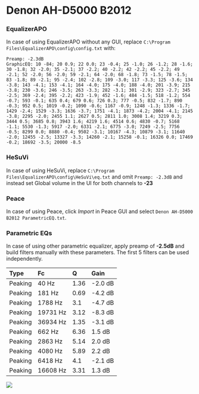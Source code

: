 # Denon AH-D5000 B2012

### EqualizerAPO
In case of using EqualizerAPO without any GUI, replace `C:\Program Files\EqualizerAPO\config\config.txt`
with:
```
Preamp: -2.3dB
GraphicEQ: 10 -84; 20 0.9; 22 0.0; 23 -0.4; 25 -1.0; 26 -1.2; 28 -1.6; 30 -1.8; 32 -2.0; 35 -2.1; 37 -2.2; 40 -2.2; 42 -2.2; 45 -2.2; 49 -2.1; 52 -2.0; 56 -2.0; 59 -2.1; 64 -2.0; 68 -1.8; 73 -1.5; 78 -1.5; 83 -1.8; 89 -2.1; 95 -2.4; 102 -2.8; 109 -3.0; 117 -3.3; 125 -3.6; 134 -3.8; 143 -4.1; 153 -4.1; 164 -4.0; 175 -4.0; 188 -4.0; 201 -3.9; 215 -3.8; 230 -3.6; 246 -3.5; 263 -3.3; 282 -3.1; 301 -2.9; 323 -2.7; 345 -2.5; 369 -2.4; 395 -2.2; 423 -1.9; 452 -1.6; 484 -1.5; 518 -1.2; 554 -0.7; 593 -0.1; 635 0.4; 679 0.6; 726 0.3; 777 -0.5; 832 -1.7; 890 -0.3; 952 0.5; 1019 -0.2; 1090 -0.6; 1167 -0.9; 1248 -1.3; 1336 -1.7; 1429 -2.4; 1529 -3.3; 1636 -3.7; 1751 -4.1; 1873 -4.2; 2004 -4.1; 2145 -3.8; 2295 -2.0; 2455 1.1; 2627 0.5; 2811 1.0; 3008 1.4; 3219 0.3; 3444 0.5; 3685 0.8; 3943 1.6; 4219 1.6; 4514 0.6; 4830 -0.7; 5168 -1.1; 5530 -1.3; 5917 -2.0; 6331 -2.1; 6775 -3.0; 7249 -2.5; 7756 -0.5; 8299 0.0; 8880 -0.4; 9502 -3.1; 10167 -4.3; 10879 -3.1; 11640 -2.0; 12455 -2.5; 13327 -3.3; 14260 -2.1; 15258 -0.1; 16326 0.0; 17469 -0.2; 18692 -3.5; 20000 -8.5
```

### HeSuVi
In case of using HeSuVi, replace `C:\Program Files\EqualizerAPO\config\HeSuVi\eq.txt` and omit `Preamp:
-2.3dB` and instead set Global volume in the UI for both channels to **-23**

### Peace
In case of using Peace, click *Import* in Peace GUI and select `Denon AH-D5000 B2012 ParametricEQ.txt`.

### Parametric EQs
In case of using other parametric equalizer, apply preamp of **-2.5dB** and build filters manually with
these parameters. The first 5 filters can be used independently.

| Type    | Fc       |    Q | Gain    |
|:--------|:---------|:-----|:--------|
| Peaking | 40 Hz    | 1.36 | -2.0 dB |
| Peaking | 181 Hz   | 0.69 | -4.2 dB |
| Peaking | 1788 Hz  | 3.1  | -4.7 dB |
| Peaking | 19731 Hz | 3.12 | -8.3 dB |
| Peaking | 36934 Hz | 1.35 | -3.1 dB |
| Peaking | 662 Hz   | 6.36 | 1.5 dB  |
| Peaking | 2863 Hz  | 5.14 | 2.0 dB  |
| Peaking | 4080 Hz  | 5.89 | 2.2 dB  |
| Peaking | 6418 Hz  | 4.1  | -2.1 dB |
| Peaking | 16608 Hz | 3.31 | 1.3 dB  |

![](https://raw.githubusercontent.com/jaakkopasanen/AutoEq/master/results/innerfidelity/sbaf-serious/Denon%20AH-D5000%20B2012/Denon%20AH-D5000%20B2012.png)